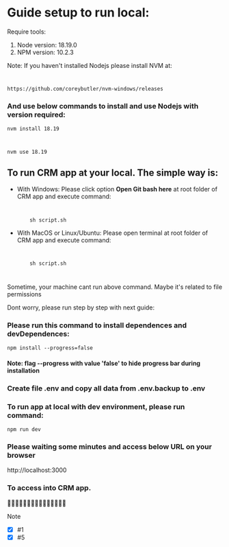 # Guide setup to run local:

Require tools:
1. Node version: 18.19.0
2. NPM version: 10.2.3

Note: If you haven't installed Nodejs please install NVM at:
#
    https://github.com/coreybutler/nvm-windows/releases

### And use below commands to install and use Nodejs with version required:
    nvm install 18.19
#
    nvm use 18.19

## To run CRM app at your local. The simple way is:
- With Windows:
    Please click option <b>Open Git bash here</b> at root folder of CRM app and execute command:
    #
    ```
        sh script.sh
    ```
- With MacOS or Linux/Ubuntu:
    Please open terminal at root folder of CRM app and execute command:
    #
    ```
        sh script.sh
    ```
#

Sometime, your machine cant run above command. Maybe it's related to file permissions

Dont worry, please run step by step with next guide:

### Please run this command to install dependences and devDependences:
    npm install --progress=false

#### Note: flag --progress with value 'false' to hide progress bar during installation

### Create file .env and copy all data from .env.backup to .env

### To run app at local with dev environment, please run command:
    npm run dev

### Please waiting some minutes and access below URL on your browser
http://localhost:3000

### To access into CRM app. 

🌹💟🌹💟🌹💟🌹💟🌹💟🌹💟🌹💟🌹

> [!NOTE]
- [x] #1
- [x] #5